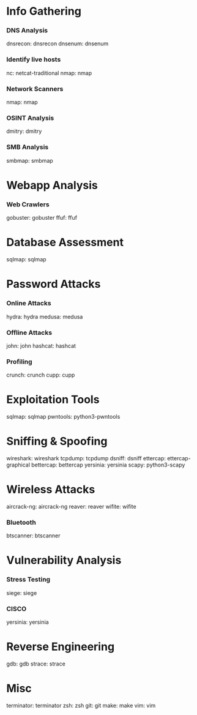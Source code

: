 # Info Gathering
### DNS Analysis
dnsrecon: dnsrecon
dnsenum: dnsenum
### Identify live hosts
nc: netcat-traditional
nmap: nmap
### Network Scanners
nmap: nmap
### OSINT Analysis
dmitry: dmitry
### SMB Analysis
smbmap: smbmap

# Webapp Analysis
### Web Crawlers
gobuster: gobuster
ffuf: ffuf

# Database Assessment
sqlmap: sqlmap

# Password Attacks
### Online Attacks
hydra: hydra
medusa: medusa
### Offline Attacks
john: john
hashcat: hashcat
### Profiling
crunch: crunch
cupp: cupp

# Exploitation Tools
sqlmap: sqlmap
pwntools: python3-pwntools

# Sniffing & Spoofing
wireshark: wireshark
tcpdump: tcpdump
dsniff: dsniff
ettercap: ettercap-graphical
bettercap: bettercap
yersinia: yersinia
scapy: python3-scapy

# Wireless Attacks
aircrack-ng: aircrack-ng
reaver: reaver
wifite: wifite
### Bluetooth
btscanner: btscanner

# Vulnerability Analysis
### Stress Testing
siege: siege
### CISCO
yersinia: yersinia

# Reverse Engineering
gdb: gdb
strace: strace

# Misc
terminator: terminator
zsh: zsh
git: git
make: make
vim: vim

